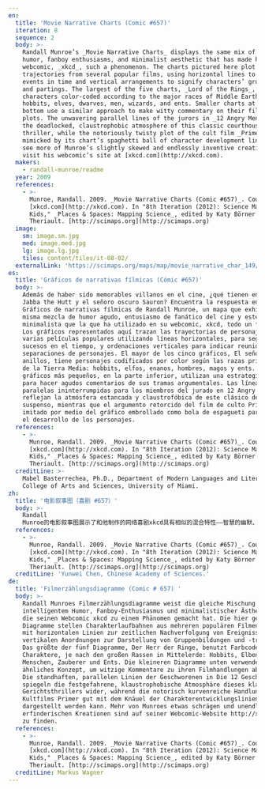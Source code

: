 ```yaml
---
en:
  title: 'Movie Narrative Charts (Comic #657)'
  iteration: 8
  sequence: 2
  body: >-
    Randall Munroe’s _Movie Narrative Charts_ displays the same mix of brainy
    humor, fanboy enthusiasms, and minimalist aesthetic that has made his
    webcomic, _xkcd_, such a phenomenon. The charts pictured here plot character
    trajectories from several popular films, using horizontal lines to track
    events in time and vertical arrangements to signify characters’ groupings
    and partings. The largest of the five charts, _Lord of the Rings_, has
    characters color-coded according to the major races of Middle Earth:
    hobbits, elves, dwarves, men, wizards, and ents. Smaller charts at the
    bottom use a similar approach to make witty commentary on their films’
    plots. The unwavering parallel lines of the jurors in _12 Angry Men_ reflect
    the deadlocked, claustrophobic atmosphere of this classic courthouse
    thriller, while the notoriously twisty plot of the cult film _Primer_ is
    mimicked by its chart’s spaghetti ball of character development lines. To
    see more of Munroe’s slightly skewed and endlessly inventive creations,
    visit his webcomic’s site at [xkcd.com](http://xkcd.com).
  makers:
    - randall-munroe/readme
  year: 2009
  references:
    - >-
      Munroe, Randall. 2009. _Movie Narrative Charts (Comic #657)_. Courtesy of
      [xkcd.com](http://xkcd.com). In "8th Iteration (2012): Science Maps for
      Kids," _Places & Spaces: Mapping Science_, edited by Katy Börner and Todd
      Theriault. [http://scimaps.org](http://scimaps.org)
  image:
    sm: image.sm.jpg
    med: image.med.jpg
    lg: image.lg.jpg
    tiles: content/tiles/it-08-02/
  externalLink: 'https://scimaps.org/maps/map/movie_narrative_char_149/detail'
es:
  title: 'Gráficos de narrativas fílmicas (Cómic #657)'
  body: >-
    Además de haber sido memorables villanos en el cine, ¿qué tienen en común
    Jabba the Hutt y el señoro oscuro Sauron? Encuentra la respuesta en los
    Gráficos de narrativas fílmicas de Randall Munroe, un mapa que exhibe la
    misma mezcla de humor agudo, entusiasmo de fanático del cine y estética
    minimalista que la que ha utilizado en su webcomic, xkcd, todo un fenómeno.
    Los gráficos representados aquí trazan las trayectorias de personajes de
    varias películas populares utilizando líneas horizontales, para seguir
    sucesos en el tiempo, y ordenaciones verticales para indicar reuniones o
    separaciones de personajes. El mayor de los cinco gráficos, El señor de los
    anillos, tiene personajes codificados por color según las razas principales
    de la Tierra Media: hobbits, elfos, enanos, hombres, magos y ents. Los
    gráficos más pequeños, en la parte inferior, utilizan una estrategia similar
    para hacer agudos comentarios de sus tramas argumentales. Las líneas
    paralelas ininterrumpidas para los miembros del jurado en 12 Angry Men
    reflejan la atmósfera estancada y claustrofóbica de este clásico del cine de
    suspenso, mientras que el argumento retorcido del film de culto Primer es
    imitado por medio del gráfico embrollado como bola de espagueti para indicar
    el desarrollo de los personajes.
  references:
    - >-
      Munroe, Randall. 2009. _Movie Narrative Charts (Comic #657)_. Courtesy of
      [xkcd.com](http://xkcd.com). In "8th Iteration (2012): Science Maps for
      Kids," _Places & Spaces: Mapping Science_, edited by Katy Börner and Todd
      Theriault. [http://scimaps.org](http://scimaps.org)
  creditLine: >-
    Mabel Basterrechea, Ph.D., Department of Modern Languages and Literatures,
    College of Arts and Sciences, University of Miami.
zh:
  title: '电影叙事图（喜剧 #657）'
  body: >-
    Randall
    Munroe的电影叙事图展示了和他制作的网络喜剧xkcd具有相似的混合特性——智慧的幽默、疯狂的热情以及极简主义美学。在此展示的图表构造了几个流行电影中的角色发展轨迹，运用水平线条追踪事件的时间轨迹以及垂直分类来彰显角色的聚合与分离。五张图中最大的一张——《指环王》，根据中土的主要种族分别对角色标注了不同的颜色，包括：霍比特人、精灵、侏儒、人类、巫师和树精等。底部的小图使用了相同的方法对电影中的情节进行了有趣的评论。电影《十二罗汉》中代表评审员们的无交集的水平线反映了经典法院惊悚片中的死静、幽闭的氛围。但电影《雷管》中那些著名的扭曲情节也通过图表中的类似意大利面的角色发展线条逼真的模拟出来。想看Munroe更多扭曲而别出心裁的创造，请访问他的网络喜剧网站xkcd.com。
  references:
    - >-
      Munroe, Randall. 2009. _Movie Narrative Charts (Comic #657)_. Courtesy of
      [xkcd.com](http://xkcd.com). In "8th Iteration (2012): Science Maps for
      Kids," _Places & Spaces: Mapping Science_, edited by Katy Börner and Todd
      Theriault. [http://scimaps.org](http://scimaps.org)
  creditLine: 'Yunwei Chen, Chinese Academy of Sciences.'
de:
  title: 'Filmerzählungsdiagramme (Comic # 657) '
  body: >-
    Randall Munroes Filmerzählungsdiagramme weist die gleiche Mischung von
    intelligentem Humor, Fanboy-Enthusiasmus und minimalistischer Ästhetik auf,
    die seinen Webcomic xkcd zu einem Phänomen gemacht hat. Die hier gezeigten
    Diagramme stellen Charakterlaufbahnen aus mehreren populären Filmen dar –
    mit horizontalen Linien zur zeitlichen Nachverfolgung von Ereignissen und
    vertikalen Anordnungen zur Darstellung von Gruppenbildungen und -trennungen.
    Das größte der fünf Diagramme, Der Herr der Ringe, benutzt Farbcodes für die
    Charaktere, je nach den großen Rassen in Mittelerde: Hobbits, Elben, Zwerge,
    Menschen, Zauberer und Ents. Die kleineren Diagramme unten verwenden ein
    ähnliches Konzept, um witzige Kommentare zu ihren Filmhandlungen abzugeben.
    Die standhaften, parallelen Linien der Geschworenen in Die 12 Geschworenen
    spiegeln die festgefahrene, klaustrophobische Atmosphäre dieses klassischen
    Gerichtsthrillers wider, während die notorisch kurvenreiche Handlung des
    Kultfilms Primer gut mit dem Knäuel der Charakterentwicklungslinien
    dargestellt werden kann. Mehr von Munroes etwas schrägen und unendlich
    erfinderischen Kreationen sind auf seiner Webcomic-Website http://xkcd.com
    zu finden.
  references:
    - >-
      Munroe, Randall. 2009. _Movie Narrative Charts (Comic #657)_. Courtesy of
      [xkcd.com](http://xkcd.com). In "8th Iteration (2012): Science Maps for
      Kids," _Places & Spaces: Mapping Science_, edited by Katy Börner and Todd
      Theriault. [http://scimaps.org](http://scimaps.org)
  creditLine: Markus Wagner
---
```

